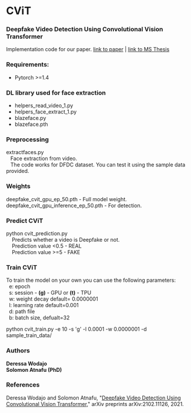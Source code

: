 # CViT
### Deepfake Video Detection Using Convolutional Vision Transformer

Implementation code for our paper. 
[link to paper](https://arxiv.org/abs/2102.11126) | [link to MS Thesis](http://etd.aau.edu.et/handle/123456789/24209)

### Requirements:
* Pytorch >=1.4

### DL library used for face extraction
   * helpers_read_video_1.py
   * helpers_face_extract_1.py
   * blazeface.py
   * blazeface.pth

### Preprocessing
extractfaces.py<br />
&nbsp;&nbsp;&nbsp;Face extraction from video. <br /> 
&nbsp;&nbsp;&nbsp;The code works for DFDC dataset. You can test it using the sample data provided. 

### Weights
deepfake_cvit_gpu_ep_50.pth - Full model weight. <br />
deepfake_cvit_gpu_inference_ep_50.pth - For detection. <br />

### Predict CViT 

python cvit_prediction.py <br />
&nbsp;&nbsp;&nbsp; Predicts whether a video is Deepfake or not.<br />
&nbsp;&nbsp;&nbsp; Prediction value <0.5 - REAL <br />
&nbsp;&nbsp;&nbsp; Prediction value >=5  - FAKE


### Train CViT
To train the model on your own you can use the following parameters:<br />
&nbsp;&nbsp;e: epoch <br/>
&nbsp;&nbsp;s: session - **(g)** - GPU or **(t)** - TPU <br/>
&nbsp;&nbsp;w: weight decay  default= 0.0000001 <br/>
&nbsp;&nbsp;l: learning rate default=0.001 <br/>
&nbsp;&nbsp;d: path file <br/>
&nbsp;&nbsp;b: batch size, defualt=32 <br/>

python cvit_train.py -e 10 -s 'g' -l 0.0001 -w 0.0000001 -d sample_train_data/

### Authors
**Deressa Wodajo** <br />
**Solomon Atnafu (PhD)**

### References
Deressa Wodajo and Solomon Atnafu, "[Deepfake Video Detection Using Convolutional Vision Transformer](https://arxiv.org/abs/2102.11126)," arXiv preprints arXiv:2102.11126, 2021. 
